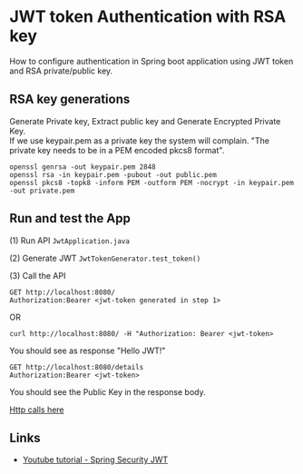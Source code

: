 # JWT token Authentication with RSA key

How to configure authentication in Spring boot application using JWT token and RSA private/public key.

## RSA key generations

Generate Private key, Extract public key and Generate Encrypted Private Key. <br/>
If we use keypair.pem as a private key the system will complain. "The private key needs to be in a PEM encoded pkcs8 format".

```
openssl genrsa -out keypair.pem 2848
openssl rsa -in keypair.pem -pubout -out public.pem
openssl pkcs8 -topk8 -inform PEM -outform PEM -nocrypt -in keypair.pem -out private.pem
```

## Run and test the App

(1) Run API `JwtApplication.java`

(2) Generate JWT `JwtTokenGenerator.test_token()`

(3) Call the API
```
GET http://localhost:8080/
Authorization:Bearer <jwt-token generated in step 1>
```
OR
```
curl http://localhost:8080/ -H "Authorization: Bearer <jwt-token>
```
You should see as response "Hello JWT!"

```
GET http://localhost:8080/details
Authorization:Bearer <jwt-token>
```

You should see the Public Key in the response body.

[Http calls here](./REST/api.http)


## Links
* [Youtube tutorial - Spring Security JWT](https://www.youtube.com/watch?v=KYNR5js2cXE)

